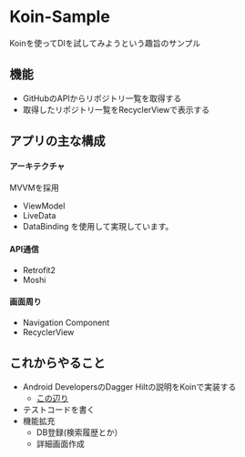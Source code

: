 # Koin-Sample
Koinを使ってDIを試してみようという趣旨のサンプル

## 機能
- GitHubのAPIからリポジトリ一覧を取得する
- 取得したリポジトリ一覧をRecyclerViewで表示する

## アプリの主な構成
#### アーキテクチャ
MVVMを採用
- ViewModel
- LiveData
- DataBinding
を使用して実現しています。

#### API通信
- Retrofit2
- Moshi

#### 画面周り
- Navigation Component
- RecyclerView

## これからやること
- Android DevelopersのDagger Hiltの説明をKoinで実装する
  - [この辺り](https://developer.android.com/training/dependency-injection?hl=ja)
- テストコードを書く
- 機能拡充
  - DB登録(検索履歴とか）
  - 詳細画面作成
